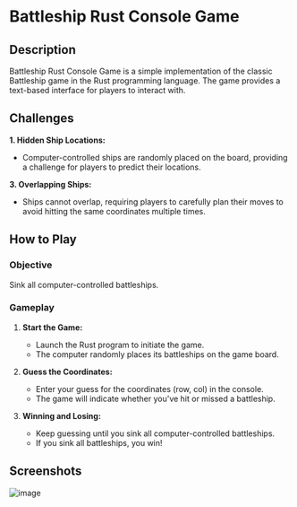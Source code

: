 # Battleship Rust Console Game

## Description

Battleship Rust Console Game is a simple implementation of the classic Battleship game in the Rust programming language. The game provides a text-based interface for players to interact with.

## Challenges

**1. Hidden Ship Locations:**
   - Computer-controlled ships are randomly placed on the board, providing a challenge for players to predict their locations.

**3. Overlapping Ships:**
   - Ships cannot overlap, requiring players to carefully plan their moves to avoid hitting the same coordinates multiple times.

## How to Play

### Objective

Sink all computer-controlled battleships.

### Gameplay

1. **Start the Game:**
   - Launch the Rust program to initiate the game.
   - The computer randomly places its battleships on the game board.

2. **Guess the Coordinates:**
   - Enter your guess for the coordinates (row, col) in the console.
   - The game will indicate whether you've hit or missed a battleship.

4. **Winning and Losing:**
   - Keep guessing until you sink all computer-controlled battleships.
   - If you sink all battleships, you win!

## Screenshots

![image](https://github.com/adebayoo/BattleShips/assets/81659058/3da75454-78c6-4b9a-9603-86ed3fb21c5d)
